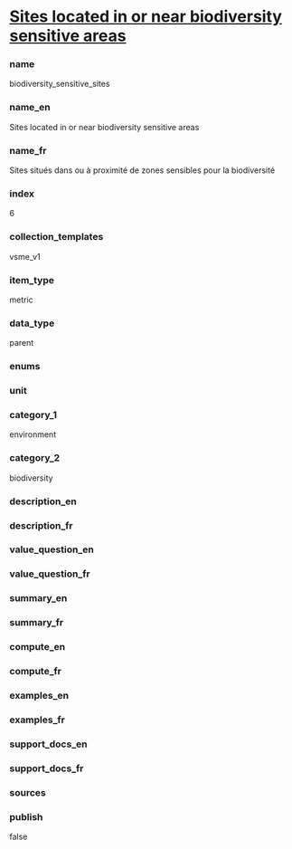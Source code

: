 
# [Sites located in or near biodiversity sensitive areas](#biodiversity_sensitive_sites)

### name

biodiversity_sensitive_sites

### name_en

Sites located in or near biodiversity sensitive areas

### name_fr

Sites situés dans ou à proximité de zones sensibles pour la biodiversité

### index

6

### collection_templates

vsme_v1

### item_type

metric

### data_type

parent

### enums



### unit



### category_1

environment

### category_2

biodiversity

### description_en



### description_fr



### value_question_en



### value_question_fr



### summary_en



### summary_fr



### compute_en



### compute_fr



### examples_en



### examples_fr



### support_docs_en



### support_docs_fr



### sources



### publish

false
